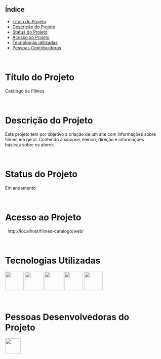 ## Índice 
* [Título do Projeto](#filmes-catálogo)
* [Descrição do Projeto](#descrição-do-projeto)
* [Status do Projeto](#status-do-projeto)
* [Acesso ao Projeto](#acesso-ao-projeto)
* [Tecnologias utilizadas](#tecnologias-utilizadas)
* [Pessoas Contribuidoras](#pessoas-contribuidoras)

&nbsp;
# Título do Projeto
Catálogo de Filmes

&nbsp;
# Descrição do Projeto
Este projeto tem por objetivo a criação de um site com informações sobre filmes em geral. Contendo a sinopse, elenco, direção e informações básicas sobre os atores.

&nbsp;
# Status do Projeto
Em andamento

&nbsp;
# Acesso ao Projeto
&nbsp;
http://localhost/filmes-catalogo/web/

&nbsp;
&nbsp;
# Tecnologias Utilizadas
 <p><img src="https://cdn.jsdelivr.net/gh/devicons/devicon/icons/php/php-original.svg" align="center" heigth="50" width="60" />
<img src="https://cdn.jsdelivr.net/gh/devicons/devicon/icons/html5/html5-original-wordmark.svg" align="center" heigth="50" width="60">
<img src="https://cdn.jsdelivr.net/gh/devicons/devicon/icons/css3/css3-original-wordmark.svg" align="center" heigth="50" width="60">
<img src="https://cdn.jsdelivr.net/gh/devicons/devicon/icons/composer/composer-original.svg" align="center" heigth="50" width="60"/>
 <img src="https://cdn.jsdelivr.net/gh/devicons/devicon/icons/drupal/drupal-original.svg" align="center" heigth="50" width="60"/> </p>
          

&nbsp;
&nbsp;

# Pessoas Desenvolvedoras do Projeto
<a href="https://www.linkedin.com/in/marcelo-galdino-4b309465/"> <img src="https://cdn.jsdelivr.net/gh/devicons/devicon/icons/linkedin/linkedin-original.svg" align="center" height="50"/> </a>